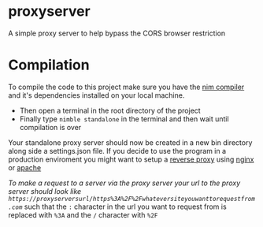 # proxyserver
A simple proxy server to help bypass the CORS browser restriction

# Compilation
To compile the code to this project make sure you have the [nim compiler](https://nim-lang.org/install.html) and it's
dependencies installed on your local machine.

- Then open a terminal in the root directory of the project
- Finally type `nimble standalone` in the terminal and then wait until compilation is over


Your standalone proxy server should now be created in a new bin directory along side a settings.json file. If you decide to use the program in a production enviroment you might want to setup a [reverse proxy](https://www.nginx.com/resources/glossary/reverse-proxy-server/) using [nginx](https://docs.nginx.com/nginx/admin-guide/installing-nginx/installing-nginx-open-source/) or [apache](http://httpd.apache.org/docs/current/install.html)



*To make a request to a server via the proxy server your url to the proxy server should look like `https://proxyserversurl/https%3A%2F%2Fwhateversiteyouwanttorequestfrom.com`*
such that the `:` character in the url you want to request from is replaced with `%3A` and the `/` character with `%2F`
